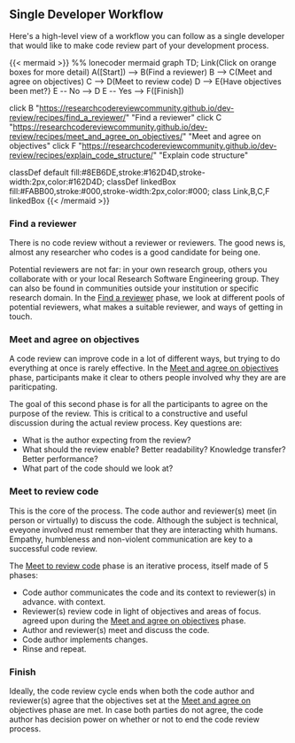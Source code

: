 ## Single Developer Workflow

Here's a high-level view of a workflow you can follow as
a single developer that would like to make code review
part of your development process.

{{< mermaid >}}
%% lonecoder mermaid
graph TD;
  Link(Click on orange boxes for more detail)
  A([Start]) --> B(Find a reviewer)
  B --> C(Meet and agree on objectives)
  C --> D(Meet to review code)
  D --> E{Have objectives been met?}
  E -- No --> D
  E -- Yes --> F([Finish])

  click B "https://researchcodereviewcommunity.github.io/dev-review/recipes/find_a_reviewer/" "Find a reviewer"
  click C "https://researchcodereviewcommunity.github.io/dev-review/recipes/meet_and_agree_on_objectives/" "Meet and agree on objectives"
  click F "https://researchcodereviewcommunity.github.io/dev-review/recipes/explain_code_structure/" "Explain code structure"

  classDef default fill:#8EB6DE,stroke:#162D4D,stroke-width:2px,color:#162D4D;
  classDef linkedBox fill:#FABB00,stroke:#000,stroke-width:2px,color:#000;
  class Link,B,C,F linkedBox
{{< /mermaid >}}

### Find a reviewer

There is no code review without a reviewer or reviewers. The good news is,
almost any researcher who codes is a good candidate for being
one. 

Potential reviewers are not far: in your own research group, others
you collaborate with or your local Research Software Engineering
group. They can also be found in communities outside your institution
or specific research domain. In the [Find a reviewer](https://researchcodereviewcommunity.github.io/dev-review/recipes/find_a_reviewer/) phase, we look at
different pools of potential reviewers, what makes a suitable
reviewer, and ways of getting in touch.

### Meet and agree on objectives

A code review can improve code in a lot of different ways, but trying
to do everything at once is rarely effective. In the 
[Meet and agree on objectives](https://researchcodereviewcommunity.github.io/dev-review/recipes/meet_and_agree_on_objectives/)
phase, participants make it clear to others people involved why they are
are pariticpating.

The goal of this second phase is for all the participants to agree on
the purpose of the review. This is critical to a constructive and
useful discussion during the actual review process. Key questions are:
- What is the author expecting from the review?
- What should the review enable? Better readability? Knowledge
  transfer? Better performance?
- What part of the code should we look at?


### Meet to review code

This is the core of the process. The code author and reviewer(s) meet
(in person or virtually) to discuss the code. Although the subject is
technical, eveyone involved must remember that they are interacting
whith humans. Empathy, humbleness and non-violent communication are
key to a successful code review.

The [Meet to review code](https://researchcodereviewcommunity.github.io/dev-review/recipes/meet_to_review_code/) phase is an iterative process, itself made of
5 phases:
- Code author communicates the code and its context to reviewer(s) in advance.
  with context.
- Reviewer(s) review code in light of objectives and areas of focus.
  agreed upon during the [Meet and agree on objectives](https://researchcodereviewcommunity.github.io/dev-review/recipes/meet_and_agree_on_objectives/) phase.
- Author and reviewer(s) meet and discuss the code.
- Code author implements changes.
- Rinse and repeat.

### Finish

Ideally, the code review cycle ends when both the code author and
reviewer(s) agree that the objectives set at the [Meet and agree
on](https://researchcodereviewcommunity.github.io/dev-review/recipes/meet_and_agree_on_objectives/)
objectives phase are met. In case both parties do not agree, the code
author has decision power on whether or not to end the code review
process.


